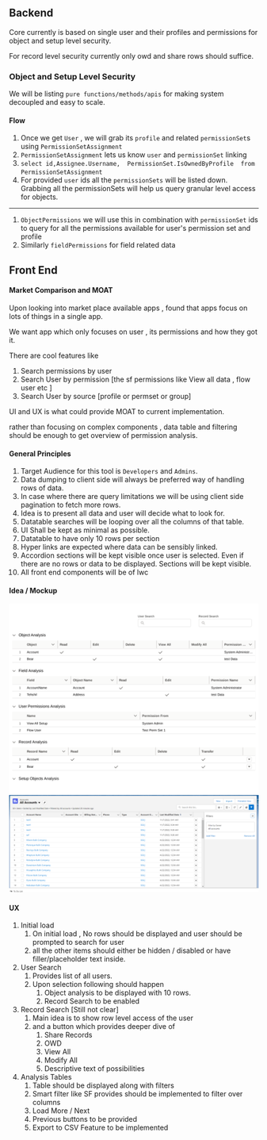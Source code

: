 ## Backend
Core currently is based on single user and their profiles and permissions for object and setup level security.

For record level security currently only owd and share rows should suffice.


### Object and Setup Level Security

We will be listing `pure functions/methods/apis` for making system decoupled and easy to scale. 

#### Flow
1. Once we get `User` , we will grab its `profile` and related `permissionSet`s using `PermissionSetAssignment`
1. `PermissionSetAssignment` lets us know `user` and `permissionSet` linking
1. `select id,Assignee.Username,  PermissionSet.IsOwnedByProfile  from PermissionSetAssignment `
1. For provided `user` ids all the `permissionSets` will be listed down. Grabbing all the permissionSets will help us query granular level access for objects.

---
1. `ObjectPermissions` we will use this in combination with `permissionSet` ids to query for all the permissions available for user's permission set and profile 
1. Similarly `fieldPermissions` for field related data

## Front End

#### Market Comparison and MOAT
Upon looking into market place available apps , found that apps focus on lots of things in a single app.

We want app which only focuses on user , its permissions and how they got it.

There are cool features like 
1. Search permissions by user
1. Search User by permission [the sf permissions like View all data , flow user etc ]
1. Search User by source [profile or permset or group]

UI and UX is what could provide MOAT to current implementation.

rather than focusing on complex components , data table and filtering should be enough to get overview of permission analysis.

#### General Principles 
1. Target Audience for this tool is `Developers` and  `Admins`.
1. Data dumping to client side will always be preferred way of handling rows of data.
1. In case where there are query limitations we will be using client side pagination to fetch more rows.
1. Idea is to present all data and user will decide what to look for. 
1. Datatable searches will be looping over all the columns of that table.
1. UI Shall be kept as minimal as possible.
1. Datatable to have only 10 rows per section
1. Hyper links are expected where data can be sensibly linked.
1. Accordion sections will be kept visible once user is selected. Even if there are no rows or data to be displayed. Sections will be kept visible. 
1. All front end components will be of lwc

#### Idea / Mockup

![Mockup Image](MockupDraft-Two.png)
![Smart Filter ](filterDescription.png)
#### UX

1. Initial load
    1. On initial load , No rows should be displayed and user should be prompted to search for user
    1. all the other items should either be hidden / disabled or have filler/placeholder text inside.
1. User Search
    1. Provides list of all users.
    1. Upon selection following should happen
        1. Object analysis to be displayed with 10 rows.
        1. Record Search to be enabled
1. Record Search [Still not clear]
    1. Main idea is to show row level access of the user 
    1. and a button which provides deeper dive of 
        1. Share Records
        1. OWD
        1. View All
        1. Modify All
        1. Descriptive text of possibilities
1. Analysis Tables
    1. Table should be displayed along with filters
    1. Smart filter like SF provides should be implemented to filter over columns
    1. Load More / Next
    1. Previous buttons to be provided
    1. Export to CSV Feature to be implemented